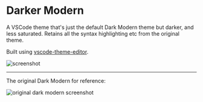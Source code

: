 # Darker Modern

A VSCode theme that's just the default Dark Modern theme but darker, and less saturated. Retains all the syntax highlighting etc from the original theme.

Built using [vscode-theme-editor](https://github.com/f0e/vscode-theme-editor).

![screenshot](https://github.com/user-attachments/assets/5404a17e-b847-4fea-98ba-959fe8c50712)

---

The original Dark Modern for reference:

![original dark modern screenshot](https://github.com/user-attachments/assets/df20cd13-1e69-48bf-875c-efeca56388d8)
